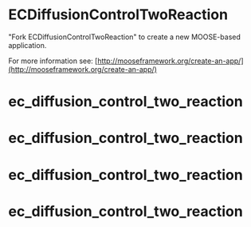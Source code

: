 ECDiffusionControlTwoReaction
=====

"Fork ECDiffusionControlTwoReaction" to create a new MOOSE-based application.

For more information see: [http://mooseframework.org/create-an-app/](http://mooseframework.org/create-an-app/)
# ec_diffusion_control_two_reaction
# ec_diffusion_control_two_reaction
# ec_diffusion_control_two_reaction
# ec_diffusion_control_two_reaction
